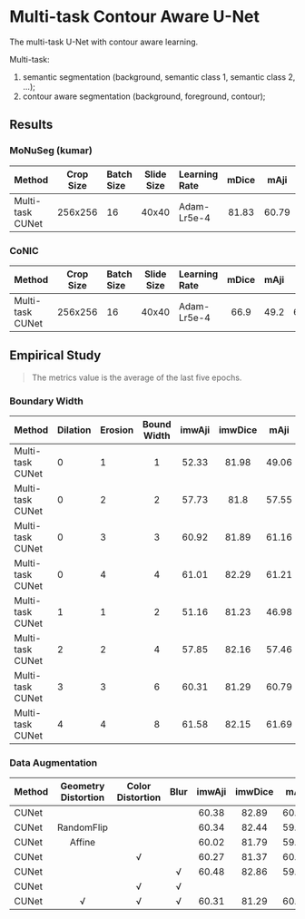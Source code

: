 # Multi-task Contour Aware U-Net

The multi-task U-Net with contour aware learning.

Multi-task:
1. semantic segmentation (background, semantic class 1, semantic class 2, ...);
2. contour aware segmentation (background, foreground, contour);

## Results

### MoNuSeg (kumar)

| Method           | Crop Size | Batch Size | Slide Size | Learning Rate | mDice | mAji  | mDQ   | mSQ   | mPQ   | imwDice | imwAji | imwDQ | imwSQ | imwPQ | 
| :--              | :--:      | :--        | :--:       | :--           | :--:  | :--:  | :--:  | :--:  | :--:  | :-:     | :--:   | :--:  | :--:  | :--:  | 
| Multi-task CUNet | 256x256   | 16         | 40x40      | Adam-Lr5e-4   | 81.83 | 60.79 | 76.66 | 78.97 | 60.54 | 81.29   | 60.31  | 74.11 | 77.66 | 57.74 | 

### CoNIC

| Method           | Crop Size | Batch Size | Slide Size | Learning Rate | mDice | mAji  | mDQ   | mSQ   | mPQ   |
| :--              | :--:      | :--        | :--:       | :--           | :--:  | :--:  | :--:  | :--:  | :--:  |
| Multi-task CUNet | 256x256   | 16         | 40x40      | Adam-Lr5e-4   | 66.9  | 49.2  | 62.67 | 80.38 | 50.75 |

## Empirical Study

> The metrics value is the average of the last five epochs.

### Boundary Width

| Method           | Dilation | Erosion    | Bound Width | imwAji | imwDice | mAji  | mDice |
| :--              | :--      | :--        | :--:        | :-:    | :--:    | :--:  | :--:  |
| Multi-task CUNet | 0        | 1          | 1           | 52.33  | 81.98   | 49.06 | 82.42 |
| Multi-task CUNet | 0        | 2          | 2           | 57.73  | 81.8    | 57.55 | 82.12 |
| Multi-task CUNet | 0        | 3          | 3           | 60.92  | 81.89   | 61.16 | 82.2  |
| Multi-task CUNet | 0        | 4          | 4           | 61.01  | 82.29   | 61.21 | 82.8  |
| Multi-task CUNet | 1        | 1          | 2           | 51.16  | 81.23   | 46.98 | 81.77 |
| Multi-task CUNet | 2        | 2          | 4           | 57.85  | 82.16   | 57.46 | 82.61 |
| Multi-task CUNet | 3        | 3          | 6           | 60.31  | 81.29   | 60.79 | 81.83 |
| Multi-task CUNet | 4        | 4          | 8           | 61.58  | 82.15   | 61.69 | 82.38 |


### Data Augmentation

| Method | Geometry Distortion | Color Distortion | Blur | imwAji | imwDice | mAji  | mDice |
| :--    | :--:                | :--:             | :--: | :-:    | :--:    | :--:  | :--:  |
| CUNet  |                     |                  |      | 60.38  | 82.89   | 60.14 | 83.58 |
| CUNet  | RandomFlip          |                  |      | 60.34  | 82.44   | 59.98 | 83.13 |
| CUNet  | Affine              |                  |      | 60.02  | 81.79   | 59.52 | 82.17 |
| CUNet  |                     | √                |      | 60.27  | 81.37   | 60.64 | 82.06 |
| CUNet  |                     |                  | √    | 60.48  | 82.86   | 59.85 | 83.48 |
| CUNet  |                     | √                | √    |  |  |  |  |
| CUNet  | √                   | √                | √    | 60.31  | 81.29   | 60.79 | 81.83 |
